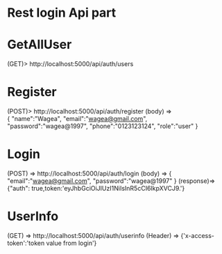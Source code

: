 # Rest login Api part

# GetAllUser
(GET)> http://localhost:5000/api/auth/users

# Register

(POST)> http://localhost:5000/api/auth/register
(body) =>  
    {
        "name":"Wagea",
        "email":"wagea@gmail.com",
        "password":"wagea@1997",
        "phone":"0123123124",
        "role":"user"
    }

# Login

(POST) => http://localhost:5000/api/auth/login
(body)  =>  {
                "email":"wagea@gmail.com",
                "password":"wagea@1997"
            }
(response)=> {"auth": true,token:'eyJhbGciOiJIUzI1NiIsInR5cCI6IkpXVCJ9.'}

# UserInfo

(GET) => http://localhost:5000/api/auth/userinfo
(Header) => {'x-access-token':'token value from login'}
